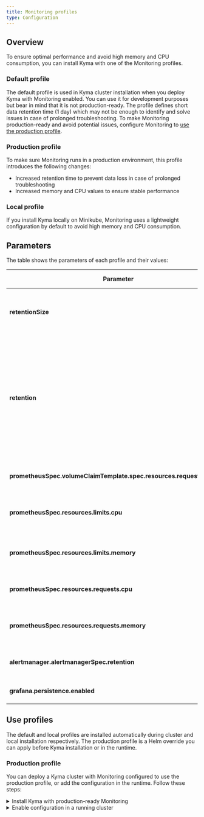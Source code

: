 ```yaml
---
title: Monitoring profiles
type: Configuration
---
```

## Overview

To ensure optimal performance and avoid high memory and CPU consumption, you can install Kyma with one of the Monitoring profiles. 

### Default profile 

The default profile is used in Kyma cluster installation when you deploy Kyma with Monitoring enabled. You can use it for development purposes but bear in mind that it is not production-ready. The profile defines short data retention time (1 day) which may not be enough to identify and solve issues in case of prolonged troubleshooting. To make Monitoring production-ready and avoid potential issues, configure Monitoring to [use the production profile](#configuration-monitoring-profiles-use-production-profile).

### Production profile

To make sure Monitoring runs in a production environment, this profile introduces the following changes: 

* Increased retention time to prevent data loss in case of prolonged troubleshooting 
* Increased memory and CPU values to ensure stable performance 

### Local profile

If you install Kyma locally on Minikube, Monitoring uses a lightweight configuration by default to avoid high memory and CPU consumption. 

## Parameters 

The table shows the parameters of each profile and their values:

 Parameter  | Description | Default profile| Production profile | Local profile|
|-----------|-------------|----------------|--------------------|--------------|
| **retentionSize** | Maximum number of bytes that storage blocks can use. The oldest data will be removed first. | `256MB` | `15GB` | `256MB` | 
| **retention** | Time period for which Prometheus stores metrics in an in-memory database. Prometheus stores the recent data for the specified amount of time to avoid reading all data from the disk. This parameter only applies to in-memory storage.|`1d`| `30d` | `2h`|
| **prometheusSpec.volumeClaimTemplate.spec.resources.requests.storage** | Amount of storage requested by the Prometheus Pod. |`10Gi`| `20Gi` | `1Gi` |
| **prometheusSpec.resources.limits.cpu** | Maximum number of CPUs available for the Prometheus Pod to use. | `600m`| `1` | `150m`|
| **prometheusSpec.resources.limits.memory** | Maximum amount of memory available for the Prometheus Pod to use. |`2000Mi` | `3Gi` |`800Mi`|
| **prometheusSpec.resources.requests.cpu** |  Number of CPUs requested by the Prometheus Pod to operate.| `300m`| `300m` | `100m` |
| **prometheusSpec.resources.requests.memory** | Amount of memory requested by the Prometheus Pod to operate. | `1000Mi`| `1Gi` | `200Mi` |
| **alertmanager.alertmanagerSpec.retention** | Time period for which Alertmanager retains data.| `120h` | `240h` | `1h` |
| **grafana.persistence.enabled**| Storing grafana database on a PersistentVolume?|`true`|`true`|`false`|

## Use profiles

The default and local profiles are installed automatically during cluster and local installation respectively. The production profile is a Helm override you can apply before Kyma installation or in the runtime. 

### Production profile 

You can deploy a Kyma cluster with Monitoring configured to use the production profile, or add the configuration in the runtime. Follow these steps:

<div tabs>
  <details>
  <summary>
  Install Kyma with production-ready Monitoring
 </summary>

1. Create a Kubernetes cluster for Kyma installation.

2. Apply an override that forces Monitoring to use the production profile:

  ```bash
  cat <<EOF | kubectl apply -f -
  ---
  apiVersion: v1
  kind: ConfigMap
  metadata:
    name: monitoring-overrides
    namespace: kyma-installer
    labels:
      installer: overrides
      component: monitoring
      kyma-project.io/installation: ""
  data:
    prometheus.prometheusSpec.retentionSize: "15GB"
    prometheus.prometheusSpec.retention: "30d"
    prometheus.prometheusSpec.storageSpec.volumeClaimTemplate.spec.resources.requests.storage: "20Gi"
    prometheus.prometheusSpec.resources.limits.cpu: "600m"
    prometheus.prometheusSpec.resources.limits.memory: "2Gi"
    prometheus.prometheusSpec.resources.requests.cpu: "300m"
    prometheus.prometheusSpec.resources.requests.memory: "1Gi"
    alertmanager.alertmanagerSpec.retention: "240h"
  EOF
  ```
  </details>
  <details>
  <summary>
  Enable configuration in a running cluster
  </summary>

  1. Apply an override that forces Monitoring to use the production profile:

    ```bash
    cat <<EOF | kubectl apply -f -
    ---
    apiVersion: v1
    kind: ConfigMap
    metadata:
      name: monitoring-overrides
      namespace: kyma-installer
      labels:
        installer: overrides
        component: monitoring
        kyma-project.io/installation: ""
    data:
      prometheus.prometheusSpec.retentionSize: "15GB"
      prometheus.prometheusSpec.retention: "30d"
      prometheus.prometheusSpec.storageSpec.volumeClaimTemplate.spec.resources.requests.storage: "20Gi"
      prometheus.prometheusSpec.resources.limits.cpu: "600m"
      prometheus.prometheusSpec.resources.limits.memory: "2Gi"
      prometheus.prometheusSpec.resources.requests.cpu: "300m"
      prometheus.prometheusSpec.resources.requests.memory: "1Gi"
      alertmanager.alertmanagerSpec.retention: "240h"
    EOF
    ```
  2. Run the [cluster update process](/root/kyma/#installation-update-kyma).
  </details>
</div>


